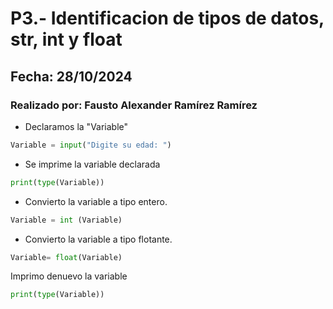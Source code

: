 # P3.- Identificacion de tipos de datos, str, int y float
## Fecha: 28/10/2024
### Realizado por: Fausto Alexander Ramírez Ramírez

- Declaramos la "Variable"
``` python
Variable = input("Digite su edad: ")
```
- Se imprime la variable declarada
``` python
print(type(Variable))
```
- Convierto la variable a tipo entero.
``` python
Variable = int (Variable)
```
- Convierto la variable a tipo flotante.
``` python
Variable= float(Variable)
```
Imprimo denuevo la variable
``` python
print(type(Variable))
